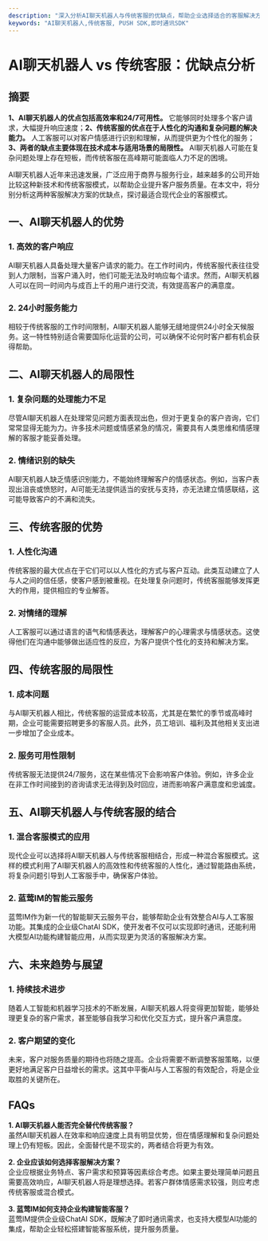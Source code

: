 ```yaml
---
description: "深入分析AI聊天机器人与传统客服的优缺点，帮助企业选择适合的客服解决方案。"
keywords: "AI聊天机器人,传统客服, PUSH SDK,即时通讯SDK"
---
```

# AI聊天机器人 vs 传统客服：优缺点分析

## 摘要

**1、AI聊天机器人的优点包括高效率和24/7可用性。** 它能够同时处理多个客户请求，大幅提升响应速度；**2、传统客服的优点在于人性化的沟通和复杂问题的解决能力。** 人工客服可以对客户情感进行识别和理解，从而提供更为个性化的服务；**3、两者的缺点主要体现在技术成本与适用场景的局限性。** AI聊天机器人可能在复杂问题处理上存在短板，而传统客服在高峰期可能面临人力不足的困境。

AI聊天机器人近年来迅速发展，广泛应用于商界与服务行业，越来越多的公司开始比较这种新技术和传统客服模式，以帮助企业提升客户服务质量。在本文中，将分别分析这两种客服解决方案的优缺点，探讨最适合现代企业的客服模式。

## 一、AI聊天机器人的优势

### 1. 高效的客户响应

AI聊天机器人具备处理大量客户请求的能力。在工作时间内，传统客服代表往往受到人力限制，当客户涌入时，他们可能无法及时响应每个请求。然而，AI聊天机器人可以在同一时间内与成百上千的用户进行交流，有效提高客户的满意度。

### 2. 24小时服务能力

相较于传统客服的工作时间限制，AI聊天机器人能够无缝地提供24小时全天候服务。这一特性特别适合需要国际化运营的公司，可以确保不论何时客户都有机会获得帮助。

## 二、AI聊天机器人的局限性

### 1. 复杂问题的处理能力不足

尽管AI聊天机器人在处理常见问题方面表现出色，但对于更复杂的客户咨询，它们常常显得无能为力。许多技术问题或情感紧急的情况，需要具有人类思维和情感理解的客服才能妥善处理。

### 2. 情绪识别的缺失

AI聊天机器人缺乏情感识别能力，不能始终理解客户的情感状态。例如，当客户表现出沮丧或愤怒时，AI可能无法提供适当的安抚与支持，亦无法建立情感联结，这可能导致客户的不满和流失。

## 三、传统客服的优势

### 1. 人性化沟通

传统客服的最大优点在于它们可以以人性化的方式与客户互动。此类互动建立了人与人之间的信任感，使客户感到被重视。在处理复杂问题时，传统客服能够发挥更大的作用，提供相应的专业解答。

### 2. 对情绪的理解

人工客服可以通过语言的语气和情感表达，理解客户的心理需求与情感状态。这使得他们在沟通中能够做出适应性的反应，为客户提供个性化的支持和解决方案。

## 四、传统客服的局限性

### 1. 成本问题

与AI聊天机器人相比，传统客服的运营成本较高，尤其是在繁忙的季节或高峰时期，企业可能需要招聘更多的客服人员。此外，员工培训、福利及其他相关支出进一步增加了企业成本。

### 2. 服务可用性限制

传统客服无法提供24/7服务，这在某些情况下会影响客户体验。例如，许多企业在非工作时间接到的咨询请求无法得到及时回应，进而影响客户满意度和忠诚度。

## 五、AI聊天机器人与传统客服的结合

### 1. 混合客服模式的应用

现代企业可以选择将AI聊天机器人与传统客服相结合，形成一种混合客服模式。这样的模式利用了AI聊天机器人的高效性和传统客服的人性化，通过智能路由系统，将复杂问题引导到人工客服手中，确保客户体验。

### 2. 蓝莺IM的智能云服务

蓝莺IM作为新一代的智能聊天云服务平台，能够帮助企业有效整合AI与人工客服功能。其集成的企业级ChatAI SDK，使开发者不仅可以实现即时通讯，还能利用大模型AI功能构建智能应用，从而实现更为灵活的客服解决方案。

## 六、未来趋势与展望

### 1. 持续技术进步

随着人工智能和机器学习技术的不断发展，AI聊天机器人将变得更加智能，能够处理更复杂的客户需求，甚至能够自我学习和优化交互方式，提升客户满意度。

### 2. 客户期望的变化

未来，客户对服务质量的期待也将随之提高。企业将需要不断调整客服策略，以便更好地满足客户日益增长的需求。这其中平衡AI与人工客服的有效配合，将是企业取胜的关键所在。

## FAQs

**1. AI聊天机器人能否完全替代传统客服？**  
虽然AI聊天机器人在效率和响应速度上具有明显优势，但在情感理解和复杂问题处理上仍有短板。因此，全面替代是不现实的，两者结合将更为有效。

**2. 企业应该如何选择客服解决方案？**  
企业应根据业务特点、客户需求和预算等因素综合考虑。如果主要处理简单问题且需要高效响应，AI聊天机器人将是理想选择。若客户群体情感需求较强，则应考虑传统客服或混合模式。

**3. 蓝莺IM如何支持企业构建智能客服？**  
蓝莺IM提供企业级ChatAI SDK，既解决了即时通讯需求，也支持大模型AI功能的集成，帮助企业轻松搭建智能客服系统，提升服务质量。
